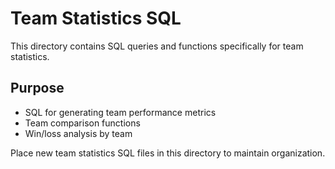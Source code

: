 # Team Statistics SQL

This directory contains SQL queries and functions specifically for team statistics.

## Purpose

- SQL for generating team performance metrics
- Team comparison functions
- Win/loss analysis by team

Place new team statistics SQL files in this directory to maintain organization. 